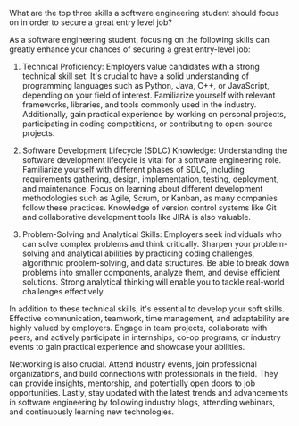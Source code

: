 What are the top three skills a software engineering student should focus on in order to secure a great entry level job?

As a software engineering student, focusing on the following skills can greatly enhance your chances of securing a great entry-level job:

1. Technical Proficiency: Employers value candidates with a strong technical skill set. It's crucial to have a solid understanding of programming languages such as Python, Java, C++, or JavaScript, depending on your field of interest. Familiarize yourself with relevant frameworks, libraries, and tools commonly used in the industry. Additionally, gain practical experience by working on personal projects, participating in coding competitions, or contributing to open-source projects.

2. Software Development Lifecycle (SDLC) Knowledge: Understanding the software development lifecycle is vital for a software engineering role. Familiarize yourself with different phases of SDLC, including requirements gathering, design, implementation, testing, deployment, and maintenance. Focus on learning about different development methodologies such as Agile, Scrum, or Kanban, as many companies follow these practices. Knowledge of version control systems like Git and collaborative development tools like JIRA is also valuable.

3. Problem-Solving and Analytical Skills: Employers seek individuals who can solve complex problems and think critically. Sharpen your problem-solving and analytical abilities by practicing coding challenges, algorithmic problem-solving, and data structures. Be able to break down problems into smaller components, analyze them, and devise efficient solutions. Strong analytical thinking will enable you to tackle real-world challenges effectively.

In addition to these technical skills, it's essential to develop your soft skills. Effective communication, teamwork, time management, and adaptability are highly valued by employers. Engage in team projects, collaborate with peers, and actively participate in internships, co-op programs, or industry events to gain practical experience and showcase your abilities.

Networking is also crucial. Attend industry events, join professional organizations, and build connections with professionals in the field. They can provide insights, mentorship, and potentially open doors to job opportunities. Lastly, stay updated with the latest trends and advancements in software engineering by following industry blogs, attending webinars, and continuously learning new technologies.